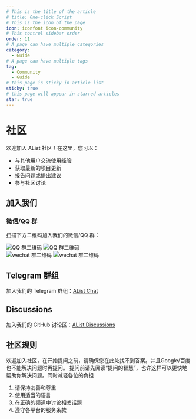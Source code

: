 ```yaml
---
# This is the title of the article
# title: One-click Script
# This is the icon of the page
icon: iconfont icon-community
# This control sidebar order
order: 11
# A page can have multiple categories
category:
  - Guide
# A page can have multiple tags
tag:
  - Community
  - Guide
# this page is sticky in article list
sticky: true
# this page will appear in starred articles
star: true
---
```


# 社区

欢迎加入 AList 社区！在这里，您可以：

- 与其他用户交流使用经验
- 获取最新的项目更新
- 报告问题或提出建议
- 参与社区讨论

## 加入我们

### 微信/QQ 群

扫描下方二维码加入我们的微信/QQ 群：

<div class="qr-img-row">
  <img src="/img/ss/qq%20group01.pic.jpg" alt="QQ 群二维码" class="qr-img" />
  <img src="/img/ss/qq%20group02.pic.jpg" alt="QQ 群二维码" class="qr-img" />
</div>
<div class="qr-img-row">
  <img src='https://oss.hutool.cn/hutool/kefu/alist111.jpg?Content-Disposition=attachment%3B%20filename%3D%22kefu%2Falist111.jpg%22&X-Amz-Algorithm=AWS4-HMAC-SHA256&X-Amz-Credential=admin%2F20250605%2F%2Fs3%2Faws4_request&X-Amz-Date=20250605T032338Z&X-Amz-Expires=432000&X-Amz-SignedHeaders=host&X-Amz-Signature=00cfe433feb4d77afca79c204770e739371a564a2557d248ebb61aef367c0ba1' alt="wechat 群二维码" class="qr-img" />
  <img src='https://oss.hutool.cn/hutool/kefu/alist222.jpg?Content-Disposition=attachment%3B%20filename%3D%22kefu%2Falist222.jpg%22&X-Amz-Algorithm=AWS4-HMAC-SHA256&X-Amz-Credential=admin%2F20250605%2F%2Fs3%2Faws4_request&X-Amz-Date=20250605T032349Z&X-Amz-Expires=432000&X-Amz-SignedHeaders=host&X-Amz-Signature=18386f89d933b249fde274c2b0e83ee40cce5c3ca73c9e757858f527d6f8b4f6' alt="wechat 群二维码" class="qr-img" />
</div>

## Telegram 群组

加入我们的 Telegram 群组：[AList Chat](https://t.me/alist_chat)

## Discussions​

加入我们的 GitHub 讨论区：[AList Discussions](https://github.com/alist-org/alist/discussions)

## 社区规则

欢迎加入社区，在开始提问之前，请确保您在此处找不到答案。并且Google/百度也不能解决问题时再提问。 提问前请先阅读“提问的智慧”，也许这样可以更快地帮助你解决问题。同时减轻各位的负担

1. 请保持友善和尊重
2. 使用适当的语言
3. 在正确的频道中讨论相关话题
4. 遵守各平台的服务条款

